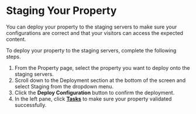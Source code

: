 <!--?xml version="1.0" encoding="utf-8"?-->

# Staging Your Property

You can deploy your property to the staging servers to make sure your configurations are correct and that your visitors can access the expected content.

To deploy your property to the staging servers, complete the following steps.

1. From the Property page, select the property you want to deploy onto the staging servers.
2. Scroll down to the Deployment section at the bottom of the screen and select Staging from the dropdown menu.
3. Click the **Deploy Configuration** button to confirm the deployment.
4. In the left pane, click **[Tasks](<../Tasks/Managing Tasks.htm>)** to make sure your property validated successfully.

<!-- -->

